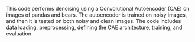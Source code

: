 This code performs denoising using a Convolutional Autoencoder (CAE) on images of pandas and bears. The autoencoder is trained on noisy images, and then it is tested on both noisy and clean images. The code includes data loading, preprocessing, defining the CAE architecture, training, and evaluation.
